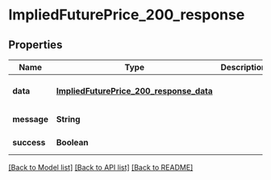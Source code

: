 # ImpliedFuturePrice_200_response
## Properties

| Name | Type | Description | Notes |
|------------ | ------------- | ------------- | -------------|
| **data** | [**ImpliedFuturePrice_200_response_data**](ImpliedFuturePrice_200_response_data.md) |  | [optional] [default to null] |
| **message** | **String** |  | [default to null] |
| **success** | **Boolean** |  | [default to null] |

[[Back to Model list]](../README.md#documentation-for-models) [[Back to API list]](../README.md#documentation-for-api-endpoints) [[Back to README]](../README.md)


